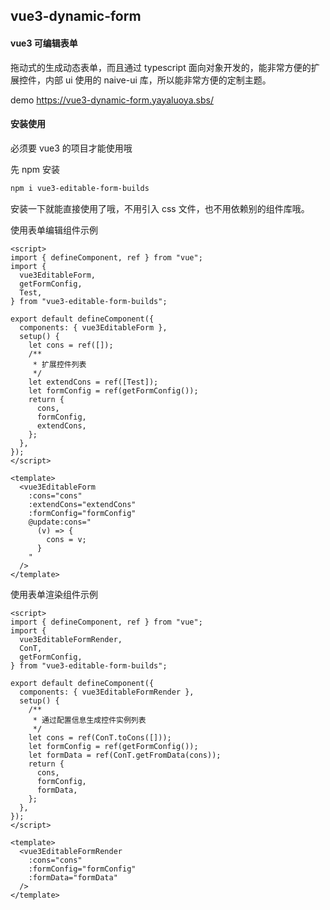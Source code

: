 ## vue3-dynamic-form

#### vue3 可编辑表单

拖动式的生成动态表单，而且通过 typescript 面向对象开发的，能非常方便的扩展控件，内部 ui 使用的 naive-ui 库，所以能非常方便的定制主题。

demo https://vue3-dynamic-form.yayaluoya.sbs/

#### 安装使用

必须要 vue3 的项目才能使用哦

先 npm 安装

```sh
npm i vue3-editable-form-builds
```

安装一下就能直接使用了哦，不用引入 css 文件，也不用依赖别的组件库哦。

使用表单编辑组件示例

```vue
<script>
import { defineComponent, ref } from "vue";
import {
  vue3EditableForm,
  getFormConfig,
  Test,
} from "vue3-editable-form-builds";

export default defineComponent({
  components: { vue3EditableForm },
  setup() {
    let cons = ref([]);
    /**
     * 扩展控件列表
     */
    let extendCons = ref([Test]);
    let formConfig = ref(getFormConfig());
    return {
      cons,
      formConfig,
      extendCons,
    };
  },
});
</script>

<template>
  <vue3EditableForm
    :cons="cons"
    :extendCons="extendCons"
    :formConfig="formConfig"
    @update:cons="
      (v) => {
        cons = v;
      }
    "
  />
</template>
```

使用表单渲染组件示例

```vue
<script>
import { defineComponent, ref } from "vue";
import {
  vue3EditableFormRender,
  ConT,
  getFormConfig,
} from "vue3-editable-form-builds";

export default defineComponent({
  components: { vue3EditableFormRender },
  setup() {
    /**
     * 通过配置信息生成控件实例列表
     */
    let cons = ref(ConT.toCons([]));
    let formConfig = ref(getFormConfig());
    let formData = ref(ConT.getFromData(cons));
    return {
      cons,
      formConfig,
      formData,
    };
  },
});
</script>

<template>
  <vue3EditableFormRender
    :cons="cons"
    :formConfig="formConfig"
    :formData="formData"
  />
</template>
```
